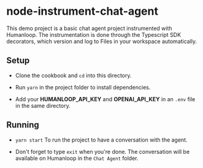 # node-instrument-chat-agent

This demo project is a basic chat agent project instrumented with Humanloop. The instrumentation is done through the Typescript SDK decorators, which version and log to Files in your workspace automatically.

## Setup

* Clone the cookbook and `cd` into this directory.

* Run `yarn` in the project folder to install dependencies.

* Add your **HUMANLOOP_API_KEY** and **OPENAI_API_KEY** in an `.env` file in the same directory.

## Running

* `yarn start` To run the project to have a conversation with the agent.

* Don't forget to type `exit` when you're done. The conversation will be available on Humanloop in the `Chat Agent` folder.
